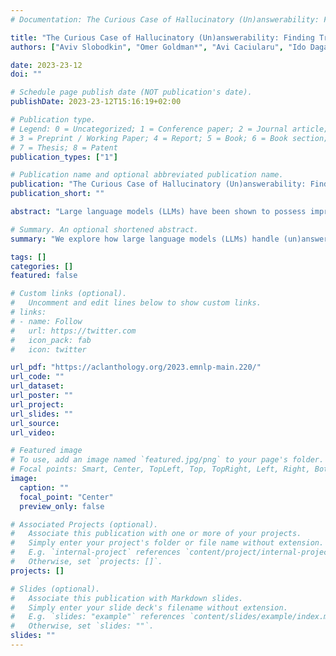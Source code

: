 ```yaml
---
# Documentation: The Curious Case of Hallucinatory (Un)answerability: Finding Truths in the Hidden States of Over-Confident Large Language Models

title: "The Curious Case of Hallucinatory (Un)answerability: Finding Truths in the Hidden States of Over-Confident Large Language Models"
authors: ["Aviv Slobodkin", "Omer Goldman*", "Avi Caciularu", "Ido Dagan", "Shauli Ravfogel"]

date: 2023-23-12
doi: ""

# Schedule page publish date (NOT publication's date).
publishDate: 2023-23-12T15:16:19+02:00

# Publication type.
# Legend: 0 = Uncategorized; 1 = Conference paper; 2 = Journal article;
# 3 = Preprint / Working Paper; 4 = Report; 5 = Book; 6 = Book section;
# 7 = Thesis; 8 = Patent
publication_types: ["1"]

# Publication name and optional abbreviated publication name.
publication: "The Curious Case of Hallucinatory (Un)answerability: Finding Truths in the Hidden States of Over-Confident Large Language Models"
publication_short: ""

abstract: "Large language models (LLMs) have been shown to possess impressive capabilities, while also raising crucial concerns about the faithfulness of their responses. A primary issue arising in this context is the management of (un)answerable queries by LLMs, which often results in hallucinatory behavior due to overconfidence. In this paper, we explore the behavior of LLMs when presented with (un)answerable queries. We ask: do models represent the fact that the question is (un)answerable when generating a hallucinatory answer? Our results show strong indications that such models encode the answerability of an input query, with the representation of the first decoded token often being a strong indicator. These findings shed new light on the spatial organization within the latent representations of LLMs, unveiling previously unexplored facets of these models. Moreover, they pave the way for the development of improved decoding techniques with better adherence to factual generation, particularly in scenarios where query (un)answerability is a concern."

# Summary. An optional shortened abstract.
summary: "We explore how large language models (LLMs) handle (un)answerable queries and often exhibit hallucinatory behavior due to overconfidence. Our findings indicate that LLMs encode the answerability of queries, with the first decoded token being a strong indicator, revealing new insights into their latent representations and suggesting pathways for improved factual adherence in decoding techniques."

tags: []
categories: []
featured: false

# Custom links (optional).
#   Uncomment and edit lines below to show custom links.
# links:
# - name: Follow
#   url: https://twitter.com
#   icon_pack: fab
#   icon: twitter

url_pdf: "https://aclanthology.org/2023.emnlp-main.220/"
url_code: ""
url_dataset:
url_poster: ""
url_project:
url_slides: ""
url_source:
url_video: 

# Featured image
# To use, add an image named `featured.jpg/png` to your page's folder.
# Focal points: Smart, Center, TopLeft, Top, TopRight, Left, Right, BottomLeft, Bottom, BottomRight.
image:
  caption: ""
  focal_point: "Center"
  preview_only: false

# Associated Projects (optional).
#   Associate this publication with one or more of your projects.
#   Simply enter your project's folder or file name without extension.
#   E.g. `internal-project` references `content/project/internal-project/index.md`.
#   Otherwise, set `projects: []`.
projects: []

# Slides (optional).
#   Associate this publication with Markdown slides.
#   Simply enter your slide deck's filename without extension.
#   E.g. `slides: "example"` references `content/slides/example/index.md`.
#   Otherwise, set `slides: ""`.
slides: ""
---
```



